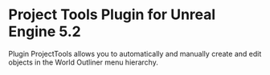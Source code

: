 # Project Tools Plugin for Unreal Engine 5.2

Plugin ProjectTools allows you to automatically and manually create and edit objects in the World Outliner menu hierarchy.
